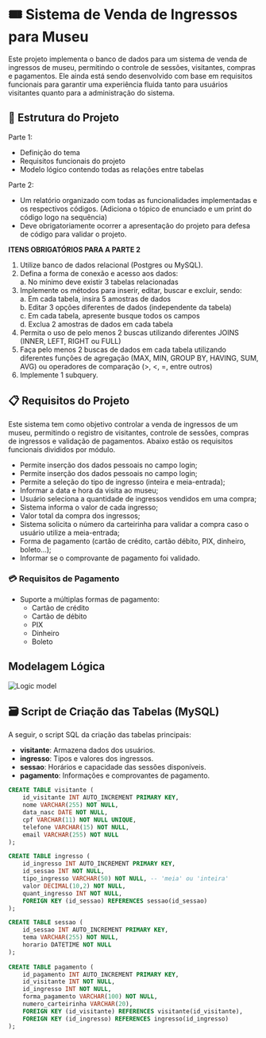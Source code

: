 # 🎟️ Sistema de Venda de Ingressos para Museu

Este projeto implementa o banco de dados para um sistema de venda de ingressos de museu, permitindo o controle de sessões, visitantes, compras e pagamentos. Ele ainda está sendo desenvolvido com base em requisitos funcionais para garantir uma experiência fluida tanto para usuários visitantes quanto para a administração do sistema.

## 📂 Estrutura do Projeto

Parte 1:
- Definição do tema
- Requisitos funcionais do projeto
- Modelo lógico contendo todas as relações entre tabelas

Parte 2:
- Um relatório organizado com todas as funcionalidades implementadas e os respectivos códigos. (Adiciona o tópico de enunciado e um print do código logo na sequência)
- Deve obrigatoriamente ocorrer a apresentação do projeto para defesa de código para validar o projeto.
  
**ITENS OBRIGATÓRIOS PARA A PARTE 2**
1. Utilize banco de dados relacional (Postgres ou MySQL).
2. Defina a forma de conexão e acesso aos dados:<br>
  a. No mínimo deve existir 3 tabelas relacionadas
3. Implemente os métodos para inserir, editar, buscar e excluir, sendo:<br>
  a. Em cada tabela, insira 5 amostras de dados<br>
  b. Editar 3 opções diferentes de dados (independente da tabela)<br>
  c. Em cada tabela, apresente busque todos os campos<br>
  d. Exclua 2 amostras de dados em cada tabela<br>
4. Permita o uso de pelo menos 2 buscas utilizando diferentes JOINS (INNER, LEFT, RIGHT ou FULL)
5. Faça pelo menos 2 buscas de dados em cada tabela utilizando diferentes funções de agregação (MAX, MIN, GROUP BY, HAVING, SUM, AVG) ou operadores de comparação (>, <, =, entre outros)
6. Implemente 1 subquery.


## 📋 Requisitos do Projeto
Este sistema tem como objetivo controlar a venda de ingressos de um museu, permitindo o registro de visitantes, controle de sessões, compras de ingressos e validação de pagamentos. Abaixo estão os requisitos funcionais divididos por módulo.

- Permite inserção dos dados pessoais no campo login;
- Permite inserção dos dados pessoais no campo login;
- Permite a seleção do tipo de ingresso (inteira e meia-entrada);
- Informar a data e hora da visita ao museu;
- Usuário seleciona a quantidade de ingressos vendidos em uma compra;
- Sistema informa o valor de cada ingresso;
- Valor total da compra dos ingressos;
- Sistema solicita o número da carteirinha para validar a compra caso o usuário utilize a meia-entrada;
- Forma de pagamento (cartão de crédito, cartão débito, PIX, dinheiro, boleto…);
- Informar se o comprovante de pagamento foi validado.

### 💳 Requisitos de Pagamento
- Suporte a múltiplas formas de pagamento:
  - Cartão de crédito
  - Cartão de débito
  - PIX
  - Dinheiro
  - Boleto


## Modelagem Lógica
![Logic model](https://github.com/user-attachments/assets/1478ae94-cb53-4293-a04c-7f3044debf68)

## 🗃️ Script de Criação das Tabelas (MySQL)
A seguir, o script SQL da criação das tabelas principais:

- **visitante**: Armazena dados dos usuários.
- **ingresso**: Tipos e valores dos ingressos.
- **sessao**: Horários e capacidade das sessões disponíveis.
- **pagamento**: Informações e comprovantes de pagamento.

```sql
CREATE TABLE visitante (
    id_visitante INT AUTO_INCREMENT PRIMARY KEY,
    nome VARCHAR(255) NOT NULL,
    data_nasc DATE NOT NULL,
    cpf VARCHAR(11) NOT NULL UNIQUE,
    telefone VARCHAR(15) NOT NULL,
    email VARCHAR(255) NOT NULL
);

CREATE TABLE ingresso (
    id_ingresso INT AUTO_INCREMENT PRIMARY KEY,
    id_sessao INT NOT NULL,
    tipo_ingresso VARCHAR(50) NOT NULL, -- 'meia' ou 'inteira'
    valor DECIMAL(10,2) NOT NULL,
    quant_ingresso INT NOT NULL,
    FOREIGN KEY (id_sessao) REFERENCES sessao(id_sessao)
);

CREATE TABLE sessao (
    id_sessao INT AUTO_INCREMENT PRIMARY KEY,
    tema VARCHAR(255) NOT NULL,
    horario DATETIME NOT NULL
);
 
CREATE TABLE pagamento (
    id_pagamento INT AUTO_INCREMENT PRIMARY KEY,
    id_visitante INT NOT NULL,
    id_ingresso INT NOT NULL,
    forma_pagamento VARCHAR(100) NOT NULL,
    numero_carteirinha VARCHAR(20),
    FOREIGN KEY (id_visitante) REFERENCES visitante(id_visitante),
    FOREIGN KEY (id_ingresso) REFERENCES ingresso(id_ingresso)
);

